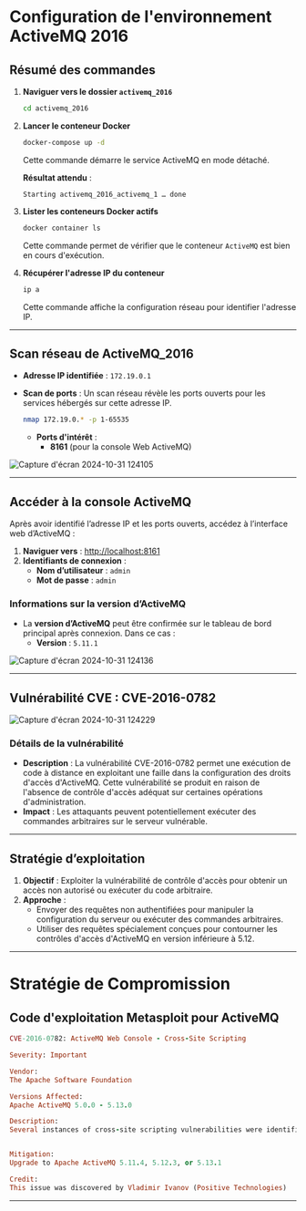 # Configuration de l'environnement ActiveMQ 2016

## Résumé des commandes

1. **Naviguer vers le dossier `activemq_2016`**
   ```bash
   cd activemq_2016
   ```

2. **Lancer le conteneur Docker**
   ```bash
   docker-compose up -d
   ```
   Cette commande démarre le service ActiveMQ en mode détaché.

   **Résultat attendu** :
   ```
   Starting activemq_2016_activemq_1 … done
   ```

3. **Lister les conteneurs Docker actifs**
   ```bash
   docker container ls
   ```
   Cette commande permet de vérifier que le conteneur `ActiveMQ` est bien en cours d'exécution.

4. **Récupérer l'adresse IP du conteneur**
   ```bash
   ip a
   ```
   Cette commande affiche la configuration réseau pour identifier l'adresse IP.

---

## Scan réseau de ActiveMQ_2016

- **Adresse IP identifiée** : `172.19.0.1`
- **Scan de ports** : Un scan réseau révèle les ports ouverts pour les services hébergés sur cette adresse IP.

   ```bash
   nmap 172.19.0.* -p 1-65535
   ```
   - **Ports d'intérêt** :
     - **8161** (pour la console Web ActiveMQ)
       
![Capture d'écran 2024-10-31 124105](https://github.com/user-attachments/assets/d68dc28c-bf47-43a5-9a29-d95e79e22dff)

---

## Accéder à la console ActiveMQ

Après avoir identifié l’adresse IP et les ports ouverts, accédez à l’interface web d’ActiveMQ :

1. **Naviguer vers** : [http://localhost:8161](http://localhost:8161)
2. **Identifiants de connexion** :
   - **Nom d’utilisateur** : `admin`
   - **Mot de passe** : `admin`

### Informations sur la version d’ActiveMQ

- La **version d’ActiveMQ** peut être confirmée sur le tableau de bord principal après connexion. Dans ce cas :
   - **Version** : `5.11.1`

![Capture d'écran 2024-10-31 124136](https://github.com/user-attachments/assets/3fc87f14-611d-4ab9-9e54-b456a2aad7b6)

---

## Vulnérabilité CVE : CVE-2016-0782

![Capture d'écran 2024-10-31 124229](https://github.com/user-attachments/assets/a1daade0-11fb-4c21-ae2b-9389cb6eee70)

### Détails de la vulnérabilité
- **Description** : La vulnérabilité CVE-2016-0782 permet une exécution de code à distance en exploitant une faille dans la configuration des droits d'accès d'ActiveMQ. Cette vulnérabilité se produit en raison de l'absence de contrôle d'accès adéquat sur certaines opérations d'administration.
- **Impact** : Les attaquants peuvent potentiellement exécuter des commandes arbitraires sur le serveur vulnérable.

---

## Stratégie d’exploitation

1. **Objectif** : Exploiter la vulnérabilité de contrôle d'accès pour obtenir un accès non autorisé ou exécuter du code arbitraire.
2. **Approche** :
   - Envoyer des requêtes non authentifiées pour manipuler la configuration du serveur ou exécuter des commandes arbitraires.
   - Utiliser des requêtes spécialement conçues pour contourner les contrôles d'accès d'ActiveMQ en version inférieure à 5.12.

---

# Stratégie de Compromission

## Code d'exploitation Metasploit pour ActiveMQ

```ruby
CVE-2016-0782: ActiveMQ Web Console - Cross-Site Scripting

Severity: Important

Vendor:
The Apache Software Foundation

Versions Affected:
Apache ActiveMQ 5.0.0 - 5.13.0

Description:
Several instances of cross-site scripting vulnerabilities were identified to be present in the web based administration console as well as the ability to trigger a Java memory dump into an arbitrary folder. The root cause of these issues are improper user data output validation and incorrect permissions configured on Jolokia.


Mitigation:
Upgrade to Apache ActiveMQ 5.11.4, 5.12.3, or 5.13.1

Credit:
This issue was discovered by Vladimir Ivanov (Positive Technologies)

```

---

